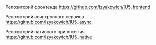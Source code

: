 Репозиторий фронтенда   https://github.com/Izyakowich/IU5_frontend

Репозиторий асинхронного сервиса   https://github.com/Izyakowich/IU5_async

Репозиторий нативного приложения   https://github.com/Izyakowich/IU5_native
